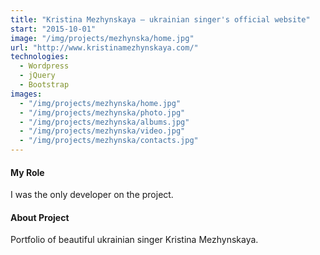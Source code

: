 ```yaml
---
title: "Kristina Mezhynskaya – ukrainian singer's official website"
start: "2015-10-01"
image: "/img/projects/mezhynska/home.jpg"
url: "http://www.kristinamezhynskaya.com/"
technologies:
  - Wordpress
  - jQuery
  - Bootstrap
images:
  - "/img/projects/mezhynska/home.jpg"
  - "/img/projects/mezhynska/photo.jpg"
  - "/img/projects/mezhynska/albums.jpg"
  - "/img/projects/mezhynska/video.jpg"
  - "/img/projects/mezhynska/contacts.jpg"
---
```


#### My Role

I was the only developer on the project.

#### About Project

Portfolio of beautiful ukrainian singer Kristina Mezhynskaya.
